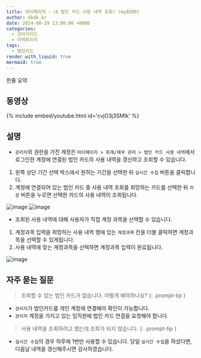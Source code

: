 ```yaml
---
title: 마이페이지 - 내 법인 카드 사용 내역 조회( (my0200)
author: dkdk.kr
date: 2024-08-29 13:00:00 +0800
categories:
  - 코어가이드
  - 마에피이지
tags:
  - 법인카드
render_with_liquid: true
mermaid: true
---
```

한줄 요약

## 동영상

{% include embed/youtube.html id='cvjO3j3SMlk' %}

## 설명

- `관리자`외 권한을 가진 계정은 `마이페이지 > 회계/재무 관리 > 법인 카드 사용 내역`에서 로그인한 계정에 연결된 법인 카드의 사용 내역을 갱신하고 조회할 수 있습니다.

1. 왼쪽 상단 기간 선택 박스에서 원하는 기간을 선택한 뒤 `실시간 수집` 버튼을 클릭합니다.
2. 계정에 연결되어 있는 법인 카드 중 사용 내역 조회를 희망하는 카드를 선택한 뒤 `저장` 버튼을 누르면 선택한 카드의 사용 내역이 조회됩니다.

![image](https://github.com/user-attachments/assets/5ecdb0ae-0a7c-4fbe-835e-39e9cc2c60cd)
![image](https://github.com/user-attachments/assets/baeb175b-86ba-48bc-9638-228a2332724c)


- 조회된 사용 내역에 대해 사용자가 직접 계정 과목을 선택할 수 있습니다.

1. 계정과목 입력을 희망하는 사용 내역 행에 있는 `계정과목` 칸을 더블 클릭하면 계정과목을 선택할 수 있게됩니다.
2. 사용 내역에 맞는 계정과목을 선택하면 계정과목 입력이 완료됩니다. 

![image](https://github.com/user-attachments/assets/f466c68b-62a8-405d-9ad4-6c43c2688c86)


## 자주 묻는 질문

> 조회할 수 있는 법인 카드가 없습니다. 어떻게 해야하나요? {: .prompt-tip }

- `관리자`가 법인카드를 개인 계정에 연결해야 확인이 가능합니다.
- `관리자` 계정을 가지고 있는 임직원에 법인 카드 연결을 요청해야 합니다.

> 사용 내역을 조회하려고 했는데 조회가 되지 않습니다. {: .prompt-tip }

- `실시간 수집`의 경우 하루에 1번만 사용할 수 있습니다. 당일 `실시간 수집`을 하셨다면, 다음날 내역을 갱신해주시면 감사하겠습니다. 

